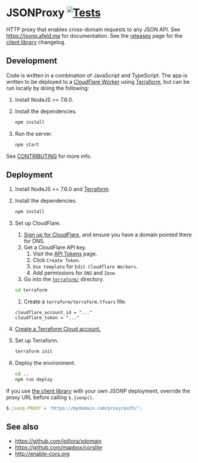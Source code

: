 # JSONProxy [![Tests](https://github.com/afeld/jsonp/actions/workflows/main.yml/badge.svg)](https://github.com/afeld/jsonp/actions/workflows/main.yml)

HTTP proxy that enables cross-domain requests to any JSON API. See https://jsonp.afeld.me for documentation. See the [releases](https://github.com/afeld/jsonp/releases) page for the [client library](client/jsonp.js) changelog.

## Development

Code is written in a combination of JavaScript and TypeScript. The app is written to be deployed to a [CloudFlare Worker](https://developers.cloudflare.com/workers/) using [Terraform](https://www.terraform.io/), but can be run locally by doing the following:

1. Install NodeJS >= 7.6.0.
1. Install the dependencies.

   ```sh
   npm install
   ```

1. Run the server.

   ```sh
   npm start
   ```

See [CONTRIBUTING](CONTRIBUTING.md) for more info.

## Deployment

1. Install NodeJS >= 7.6.0 and [Terraform](https://learn.hashicorp.com/terraform/getting-started/install.html).
1. Install the dependencies.

   ```sh
   npm install
   ```

1. Set up CloudFlare.

   1. [Sign up for CloudFlare](https://www.cloudflare.com/), and ensure you have a domain pointed there for DNS.
   1. Get a CloudFlare API key.
      1. Visit the [API Tokens](https://dash.cloudflare.com/profile/api-tokens) page.
      1. Click `Create Token`.
      1. `Use template` for `Edit Cloudflare Workers`.
      1. Add permissions for `DNS` and `Zone`.
   1. Go into the [`terraform/`](terraform) directory.

   ```sh
   cd terraform
   ```

   1. Create a `terraform/terraform.tfvars` file.

   ```hcl
   cloudflare_account_id = "..."
   cloudflare_token = "..."
   ```

1. [Create a Terraform Cloud account.](https://app.terraform.io/signup)
1. Set up Terraform.

   ```sh
   terraform init
   ```

1. Deploy the environment.

   ```sh
   cd ..
   npm run deploy
   ```

If you use [the client library](client/jsonp.js) with your own JSONP deployment, override the proxy URL before calling `$.jsonp()`.

```javascript
$.jsonp.PROXY = 'https://mydomain.com/proxy/path/';
```

## See also

- https://github.com/jpillora/xdomain
- https://github.com/mapbox/corslite
- http://enable-cors.org
